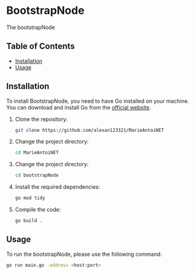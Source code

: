 
# BootstrapNode

The bootstrapNode

## Table of Contents

- [Installation](#installation)
- [Usage](#usage)

## Installation

To install BootstrapNode, you need to have Go installed on your machine. You can download and install Go from the [official website](https://golang.org/dl/).

1. Clone the repository:
   ```sh
   git clone https://github.com/alexan123321/MarieAntoiNET
   ```

2. Change the project directory:
   ```sh
   cd MarieAntoiNET
   ```

3. Change the project directory:
   ```sh
   cd bootstrapNode
   ```

4. Install the required dependencies:
   ```sh
   go mod tidy
   ```

5. Compile the code:
   ```sh
   go build .
   ```

## Usage

To run the bootstrapNode, please use the following command:
   ```sh
   go run main.go -address <host:port>
   ```
